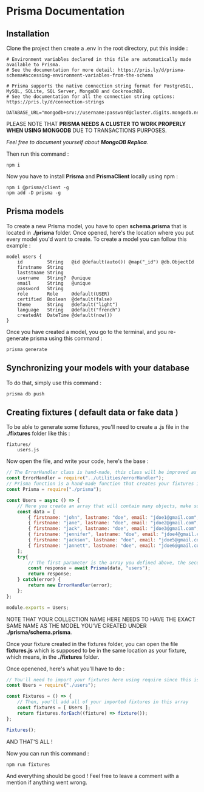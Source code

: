 # Prisma Documentation

## Installation

Clone the project then create a .env in the root directory, put this inside :
```
# Environment variables declared in this file are automatically made available to Prisma.
# See the documentation for more detail: https://pris.ly/d/prisma-schema#accessing-environment-variables-from-the-schema

# Prisma supports the native connection string format for PostgreSQL, MySQL, SQLite, SQL Server, MongoDB and CockroachDB.
# See the documentation for all the connection string options: https://pris.ly/d/connection-strings

DATABASE_URL="mongodb+srv://username:password@cluster.digits.mongodb.net/databasename"
```
PLEASE NOTE THAT **PRISMA NEEDS A CLUSTER TO WORK PROPERLY WHEN USING MONGODB** DUE TO TRANSACTIONS PURPOSES.

*Feel free to document yourself about **MongoDB Replica***.

Then run this command :
```shell
npm i
```
Now you have to install **Prisma** and **PrismaClient** locally using npm :
```shell
npm i @prisma/client -g
npm add -D prisma -g
```

## Prisma models

To create a new Prisma model, you have to open **schema.prisma** that is located in **./prisma** folder. Once opened, here's the location where you put every model you'd want to create. To create a model you can follow this example :
```prisma
model users {
    id         String   @id @default(auto()) @map("_id") @db.ObjectId
    firstname  String
    laststname String
    username   String?  @unique
    email      String   @unique
    password   String
    role       Role     @default(USER)
    certified  Boolean  @default(false)
    theme      String   @default("light")
    language   String   @default("french")
    createdAt  DateTime @default(now())
}
```
Once you have created a model, you go to the terminal, and you re-generate prisma using this command :
```shell
prisma generate
```

## Synchronizing your models with your database

To do that, simply use this command :
```shell
prisma db push
```

## Creating fixtures ( default data or fake data )

To be able to generate some fixtures, you'll need to create a .js file in the **./fixtures** folder like this :
```
fixtures/
    users.js
```
Now open the file, and write your code, here's the base :
```javascript
// The ErrorHandler class is hand-made, this class will be improved as the features will be evolving.
const ErrorHandler = require("../utilities/errorHandler");
// Prisma function is a hand-made function that creates your fixtures in the database with some nice logs using chalk package.
const Prisma = require("./prisma");

const Users = async () => {
    // Here you create an array that will contain many objects, make sure that the objects contain the same properties as the properties you defined in the model.
    const data = [
        { firstname: "john", lastname: "doe", email: "jdoe1@gmail.com", ... },
        { firstname: "jane", lastname: "doe", email: "jdoe2@gmail.com", ... },
        { firstname: "jack", lastname: "doe", email: "jdoe3@gmail.com", ... },
        { firstname: "jennifer", lastname: "doe", email: "jdoe4@gmail.com", ... },
        { firstname: "jackson", lastname: "doe", email: "jdoe5@gmail.com", ... },
        { firstname: "jannett", lastname: "doe", email: "jdoe6@gmail.com", ... },
    ];
    try{
        // The first parameter is the array you defined above, the second parameter is the collection where the objects above should be saved as MongoDB documents.
        const response = await Prisma(data, "users");
        return response;
    } catch(error) {
        return new ErrorHandler(error);
    };
};

module.exports = Users;
```
NOTE THAT YOUR COLLECTION NAME HERE NEEDS TO HAVE THE EXACT SAME NAME AS THE MODEL YOU'VE CREATED UNDER **./prisma/schema.prisma**.

Once your fixture created in the fixtures folder, you can open the file **fixtures.js** which is supposed to be in the same location as your fixture, which means, in the **./fixtures** folder.

Once openened, here's what you'll have to do :
```javascript
// You'll need to import your fixtures here using require since this is not a module.
const Users = require("./users");

const Fixtures = () => {
    // Then, you'll add all of your imported fixtures in this array
    const fixtures = [ Users ];
    return fixtures.forEach((fixture) => fixture());
};

Fixtures();
```

AND THAT'S ALL !

Now you can run this command :
```shell
npm run fixtures
```
And everything should be good ! Feel free to leave a comment with a mention if anything went wrong.

